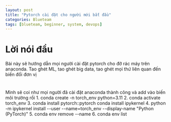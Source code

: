 ```yaml
---
layout: post
title: "Pytorch cài đặt cho người mới bắt đầu"
categories: Blueteam
tags: [blueteam, beginner, system, devops]
---
```


# Lời nói đầu
Bài này sẽ hướng dẫn mọi người cài đặt pytorch cho đỡ rác máy trên anaconda. Tao ghét ML, tao ghét big data, tao ghét mọi thứ liên quan đến biến đổi đơn vị
# 
Mình sẽ coi như mọi người đã cài đặt anaconda thành công và add vào biến môi trường rồi
1. 
conda create -n torch_env python=3.11
2. 
conda activate torch_env
3. 
conda install pytorch::pytorch
conda install ipykernel
4. 
python -m ipykernel install --user --name=torch_env --display-name "Python (PyTorch)"
5. 
conda env remove --name <env>
6. 
conda env list
